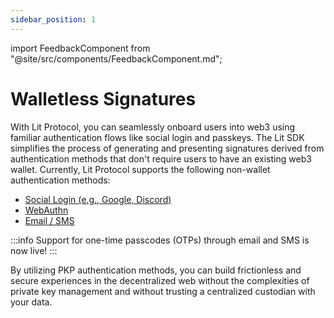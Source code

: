 ```yaml
---
sidebar_position: 1
---
```


import FeedbackComponent from "@site/src/components/FeedbackComponent.md";

# Walletless Signatures

With Lit Protocol, you can seamlessly onboard users into web3 using familiar authentication flows like social login and passkeys. The Lit SDK simplifies the process of generating and presenting signatures derived from authentication methods that don't require users to have an existing web3 wallet. Currently, Lit Protocol supports the following non-wallet authentication methods:

- [Social Login (e.g., Google, Discord)](../../wallets/auth-methods/lit-auth-methods/social-login)
- [WebAuthn](../../wallets/auth-methods/lit-auth-methods/web-authn)
- [Email / SMS](../../wallets/auth-methods/lit-auth-methods/email-sms)

:::info
Support for one-time passcodes (OTPs) through email and SMS is now live!
:::

By utilizing PKP authentication methods, you can build frictionless and secure experiences in the decentralized web without the complexities of private key management and without trusting a centralized custodian with your data.
<FeedbackComponent/>
